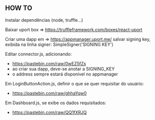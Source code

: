 ## HOW TO

Instalar dependências (node, truffle...)

Baixar uport box => https://truffleframework.com/boxes/react-uport

Criar uma dapp em => https://appmanager.uport.me/
	salvar signing key, exibida na linha
	signer: SimpleSigner('SIGNING KEY')

Editar connector.js, adicionando:
- https://pastebin.com/raw/0wEZ5fZs
- ao criar sua dapp, deve-se anotar a SIGNING_KEY
- o address sempre estará disponível no appmanager

Em LoginButtonAction.js, definir o que se quer requisitar do usuário:
- https://pastebin.com/raw/ghhaYqw0

Em Dashboard.js, se exibe os dados requisitados:
- https://pastebin.com/raw/QQ1fXRJQ
